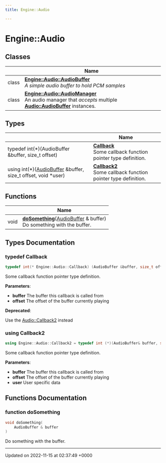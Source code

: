 ```yaml
---
title: Engine::Audio

---
```


# Engine::Audio



## Classes

|                | Name           |
| -------------- | -------------- |
| class | **[Engine::Audio::AudioBuffer](/classes/classEngine_1_1Audio_1_1AudioBuffer.md)** <br>_A simple audio buffer to hold PCM samples_ |
| class | **[Engine::Audio::AudioManager](/classes/classEngine_1_1Audio_1_1AudioManager.md)** <br>An audio manager that _accepts_ multiple **[Audio::AudioBuffer](/classes/classEngine_1_1Audio_1_1AudioBuffer.md)** instances.  |

## Types

|                | Name           |
| -------------- | -------------- |
| typedef int(*)(AudioBuffer &buffer, size_t offset) | **[Callback](/namespaces/namespaceEngine_1_1Audio.md#typedef-callback)** <br>Some callback function pointer type definition.  |
| using int(*)([AudioBuffer](/classes/classEngine_1_1Audio_1_1AudioBuffer.md) &buffer, size_t offset, void *user) | **[Callback2](/namespaces/namespaceEngine_1_1Audio.md#using-callback2)** <br>Some callback function pointer type definition.  |

## Functions

|                | Name           |
| -------------- | -------------- |
| void | **[doSomething](/namespaces/namespaceEngine_1_1Audio.md#function-dosomething)**([AudioBuffer](/classes/classEngine_1_1Audio_1_1AudioBuffer.md) & buffer)<br>Do something with the buffer.  |

## Types Documentation

### typedef Callback

```cpp
typedef int(* Engine::Audio::Callback) (AudioBuffer &buffer, size_t offset);
```

Some callback function pointer type definition. 

**Parameters**: 

  * **buffer** The buffer this callback is called from 
  * **offset** The offset of the buffer currently playing 


**Deprecated**: 

Use the [Audio::Callback2](/namespaces/namespaceEngine_1_1Audio.md#using-callback2) instead 

### using Callback2

```cpp
using Engine::Audio::Callback2 = typedef int (*)(AudioBuffer& buffer, size_t offset, void* user);
```

Some callback function pointer type definition. 

**Parameters**: 

  * **buffer** The buffer this callback is called from 
  * **offset** The offset of the buffer currently playing 
  * **user** User specific data 



## Functions Documentation

### function doSomething

```cpp
void doSomething(
    AudioBuffer & buffer
)
```

Do something with the buffer. 





-------------------------------

Updated on 2022-11-15 at 02:37:49 +0000